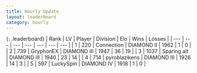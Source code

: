 ```yaml
---
title: Hourly Update
layout: leaderboard
category: hourly
---
```


{: .leaderboard}
| Rank | LV | Player | Division | Elo | Wins | Losses |
| --- | --- | --- | --- | --- | --- | --- |
| <span data-change="0">1</span> | 220 | <span title="ID: 539711">Connection</span> | DIAMOND II | <span data-change="0">1962</span> | <span data-change="0">1</span> | <span data-change="0">0</span> |
| <span data-change="4">2</span> | 739 | <span title="ID: 315148">GryphonEX</span> | DIAMOND III | <span data-change="37">1947</span> | <span data-change="7">36</span> | <span data-change="3">19</span> |
| <span data-change="-1">3</span> | 1037 | <span title="ID: 203132">Sparing alt</span> | DIAMOND III | <span data-change="0">1940</span> | <span data-change="0">23</span> | <span data-change="0">14</span> |
| <span data-change="-1">4</span> | 714 | <span title="ID: 143220">pyroblazikens</span> | DIAMOND III | <span data-change="0">1926</span> | <span data-change="0">14</span> | <span data-change="0">3</span> |
| <span data-change="-1">5</span> | 597 | <span title="ID: 498412">LuckySpin</span> | DIAMOND IV | <span data-change="0">1918</span> | <span data-change="0">1</span> | <span data-change="0">0</span> |